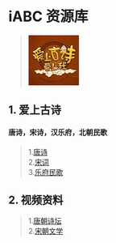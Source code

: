 # iABC 资源库

> ![爱上古诗](爱上古诗/images/爱上古诗.jpg)  

## 1. 爱上古诗

#### 唐诗，宋诗，汉乐府，北朝民歌
> 1.[唐诗](爱上古诗/唐诗.md)  
> 2.[宋词](爱上古诗/宋词.md)  
> 3.[乐府民歌](爱上古诗/乐府民歌.md)  

## 2. 视频资料

> 1.[唐朝诗坛](videos/01唐朝诗坛.md)  
> 2.[宋朝文学](videos/02宋朝文学.md)  
